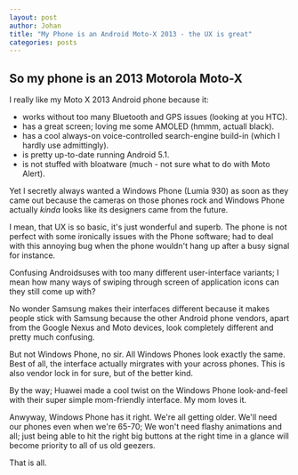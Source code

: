 ```yaml
---
layout: post
author: Johan
title: "My Phone is an Android Moto-X 2013 - the UX is great"
categories: posts
---
```


## So my phone is an 2013 Motorola Moto-X

I really like my Moto X 2013 Android phone because it:

 - works without too many Bluetooth and GPS issues (looking at you HTC).
 - has a great screen; loving me some AMOLED (hmmm, actuall black).
 - has a cool always-on voice-controlled search-engine build-in (which I hardly use admittingly).
 - is pretty up-to-date running Android 5.1.
 - is not stuffed with bloatware (much - not sure what to do with Moto Alert).

 Yet I secretly always wanted a Windows Phone (Lumia 930) as soon as they came out because the cameras on those phones rock and Windows Phone actually *kinda* looks like its designers came from the future.

 I mean, that UX is so basic, it's just wonderful and superb. The phone is not perfect with some ironically issues with the Phone software; had to deal with this annoying bug when the phone wouldn't hang up after a busy signal for instance.

 Confusing Androidsuses with too many different user-interface variants; I mean how many ways of swiping through screen of application icons can they still come up with?

 No wonder Samsung makes their interfaces different because it makes people stick with Samsung because the other Android phone vendors, apart from the Google Nexus and Moto devices, look completely different and pretty much confusing.

 But not Windows Phone, no sir. All Windows Phones look exactly the same. Best of all, the interface actually mirgrates with your across phones. This is also vendor lock in for sure, but of the better kind.

 By the way; Huawei made a cool twist on the Windows Phone look-and-feel with their super simple mom-friendly interface. My mom loves it.

 Anwyway, Windows Phone has it right. We're all getting older. We'll need our phones even when we're 65-70; We won't need flashy animations and all; just being able to hit the right big buttons at the right time in a glance will become priority to all of us old geezers.

 That is all.